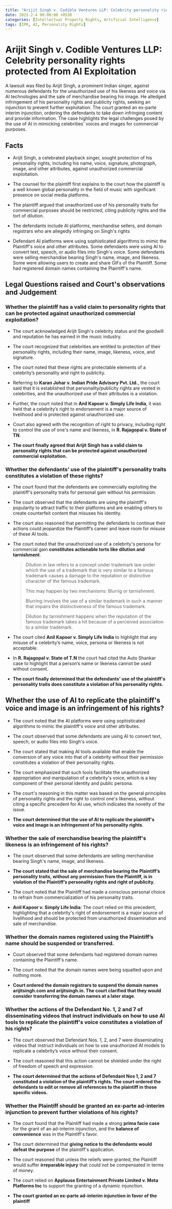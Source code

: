 ```yaml
---
title: "Arijit Singh v. Codible Ventures LLP: Celebrity personality rights protected from AI Exploitation"
date: 2025-2-4 00:00:00 +0530
categories: [Intellectual Property Rights, Artificial Intelligence]
tags: [IPR, AI, Personality Rights]
---
```

# Arijit Singh v. Codible Ventures LLP: Celebrity personality rights protected from AI Exploitation

A lawsuit was filed by Arijit Singh, a prominent Indian singer, against numerous defendants for the unauthorized use of his likeness and voice via AI technologies and the sale of merchandise bearing his image. He alledged infringement of his personality rights and publicity rights, seeking an injunction to prevent further exploitation. The court granted an ex-parte interim injunction, ordering the defendants to take down infringing content and provide information. The case highlights the legal challenges posed by the use of AI in mimicking celebrities' voices and images for commercial purposes.

## Facts

* Arijit Singh, a celebrated playback singer, sought protection of his personality rights, including his name, voice, signature, photograph, image, and other attributes, against unauthorized commercial exploitation.

* The counsel for the plaintiff first explains to the court how the plaintiff is a well known global personality in the field of music with significant presence on social media platforms.

* The plaintiff argued that unauthorized use of his personality traits for commercial purposes should be restricted, citing publicity rights and the tort of dilution.

* The defendants include AI platforms, merchandise sellers, and domain registrars who are allegedly infringing on Singh's rights

* Defendant AI platforms were using sophisticated algorithms to mimic the Plaintiff's voice and other attributes. Some defendants were using AI to convert text, speech, or audio files into Singh's voice. Some defendants were selling merchandise bearing Singh's name, image, and likeness. Some were allowing users to create and share GIFs of the Plaintiff. Some had registered domain names containing the Plaintiff's name.

## Legal Questions raised and Court's observations and Judgement

### Whether the plaintiff has a valid claim to personality rights that can be protected against unauthorized commercial exploitation?

* The court acknowledged Arijit Singh's celebrity status and the goodwill and reputation he has earned in the music industry.

* The court recognized that celebrities are entitled to protection of their personality rights, including their name, image, likeness, voice, and signature.

* The court noted that these rights are protectable elements of a celebrity’s personality and right to publicity.

* Referring to **Karan Johar v. Indian Pride Advisory Pvt. Ltd.**, the court said that it is established that personality/publicity rights are vested in celebrities, and the unauthorized use of their attributes is a violation.

* Further, the court noted that in **Anil Kapoor v. Simply Life India**, it was held that a celebrity’s right to endorsement is a major source of livelihood and is protected against unauthorized use.

* Court also agreed with the recognition of right to privacy, including right to control the use of one's name and likeness, in **R. Rajagopal v. State of TN**.

* **The court finally agreed that Arijit Singh has a valid claim to personality rights that can be protected against unauthorized commercial exploitation.**

### Whether the defendants' use of the plaintiff's personality traits constitutes a violation of these rights?

* The court found that the defendants are commercially exploiting the plaintiff's personality traits for personal gain without his permission.

* The court observed that the defendants are using the plaintiff's popularity to attract traffic to their platforms and are enabling others to create counterfeit content that misuses his identity.

* The court also reasoned that permitting the defendants to continue their actions could jeopardize the Plaintiff’s career and leave room for misuse of these AI tools.

* The court noted that the unauthorized use of a celebrity's persona for commercial gain **constitutes actionable torts like dilution and tarnishment**.

  >
  > Dilution in law refers to a concept under trademark law under which the use of a trademark that is very similar to a famous trademark causes a damage to the reputation or distinctive character of the famous trademark.
  >
  >This may happen by two mechanisms: Blurrig or tarnishment.
  >
  >Blurring involves the use of a similar trademark in such a manner that impairs the distinctiveness of the famous trademark.
  >
  >Dilution by tarnishment happens when the reputation of the famous trademark takes a hit because of a perceived association to a similar trademark.
  >  

* The court cited **Anil Kapoor v. Simply Life India** to highlight that any misuse of a celebrity’s name, voice, persona or likeness is not acceptable.

* In **R. Rajagopal v. State of T.N** the court had cited the Auto Shankar case to highlight that a person’s name or likeness cannot be used without consent.

* **The court finally determined that the defendants' use of the plaintiff's personality traits does constitute a violation of his personality rights.**

## Whether the use of AI to replicate the plaintiff's voice and image is an infringement of his rights?

* The court noted that the AI platforms were using sophisticated algorithms to mimic the plaintiff's voice and other attributes.

* The court observed that some defendants are using AI to convert text, speech, or audio files into Singh's voice.

* The court stated that making AI tools available that enable the conversion of any voice into that of a celebrity without their permission constitutes a violation of their personality rights.

* The court emphasized that such tools facilitate the unauthorized appropriation and manipulation of a celebrity's voice, which is a key component of their personal identity and public persona.

* The court's reasoning in this matter was based on the general principles of personality rights and the right to control one's likeness, without citing a specific precedent for AI use, which indicates the novelty of the issue.

* **The court determined that the use of AI to replicate the plaintiff's voice and image is an infringement of his personality rights**.

### Whether the sale of merchandise bearing the plaintiff's likeness is an infringement of his rights?

* The court observed that some defendants are selling merchandise bearing Singh's name, image, and likeness.

* **The court stated that the sale of merchandise bearing the Plaintiff’s personality traits, without any permission from the Plaintiff, is in violation of the Plaintiff’s personality rights and right of publicity.**

* The court noted that the Plaintiff had made a conscious personal choice to refrain from commercialization of his personality traits.

* **Anil Kapoor v. Simply Life India**: The court relied on this precedent, highlighting that a celebrity's right of endorsement is a major source of livelihood and should be protected from unauthorized dissemination and sale of merchandise.

### Whether the domain names registered using the Plaintiff’s name should be suspended or transferred.

* Court observed that some defendants had registered domain names containing the Plaintiff's name.

* The court noted that the domain names were being squatted upon and nothing more.

* **Court ordered the domain registrars to suspend the domain names arijitsingh.com and arijitsingh.in. The court clarified that they would consider transferring the domain names at a later stage**.

### Whether the actions of the Defendant No. 1, 2 and 7 of disseminating videos that instruct individuals on how to use AI tools to replicate the plaintiff's voice constitutes a violation of his rights? 

* The court observed that Defendant Nos. 1, 2, and 7 were disseminating videos that instruct individuals on how to use unauthorized AI models to replicate a celebrity’s voice without their consent.

* The court reasoned that this action cannot be shielded under the right of freedom of speech and expression.

* **The court determined that the actions of Defendant Nos 1, 2 and 7 constituted a violation of the plaintiff’s rights. The court ordered the defendants to edit or remove all references to the plaintiff in those specific videos.**

### Whether the Plaintiff should be granted an ex-parte ad-interim injunction to prevent further violations of his rights?

* The court found that the Plaintiff had made a strong **prima facie case** for the grant of an ad-interim injunction, and the **balance of convenience** was in the Plaintiff's favor.

* The court determined that **giving notice to the defendants would defeat the purpose** of the plaintiff's application.

* The court reasoned that unless the reliefs were granted, the Plaintiff would suffer **irreparable injury** that could not be compensated in terms of money.

* The court relied on **Applause Entertainment Private Limited v. Meta Platforms Inc** to support the granting of a dynamic injunction.

* **The court granted an ex-parte ad-interim injunction in favor of the plaintiff**


